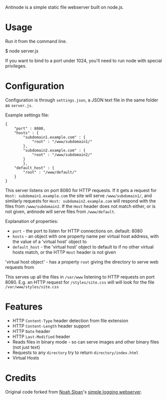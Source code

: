 Antinode is a simple static file webserver built on node.js.

# Usage

Run it from the command line. 

   $ node server.js

If you want to bind to a port under 1024, you'll need to run node with special
privileges.

# Configuration

Configuration is through `settings.json`, a JSON text file in the same folder
as `server.js`.

Example settings file:

    {
        "port" : 8080,
        "hosts" : {
            "subdomain1.example.com" : { 
                "root" : "/www/subdomain1/"
            },
            "subdomain2.example.com" : {
                "root" : "/www/subdomain2/"
            }
            },
        "default_host" : {
            "root" : "/www/default/"
        }
    }

This server listens on port 8080 for HTTP requests.
If it gets a request for `Host: subdomain1.example.com` the site will serve
`/www/subdomain1/`, and similarly requests for `Host: subdomain2.example.com`
will respond with the files from `/www/subdomain2`. If the `Host` header does
not match either, or is not given, antinode will serve files from
`/www/default`.

Explanation of properties:

- `port` - the port to listen for HTTP connections on. default: 8080
- `hosts` - an object with one property name per virtual host address, with the value of a 'virtual host' object to 
- `default_host` - the 'virtual host' object to default to if no other virtual hosts match, or the HTTP `Host` header is not given

'virtual host object' - has a property `root` giving the directory to serve
   web requests from


This serves up all the files in `/var/www` listening to HTTP requests on port 8080.
E.g. an HTTP request for `/styles/site.css` will will look for the file `/var/www/styles/site.css`

# Features

- HTTP `Content-Type` header detection from file extension
- HTTP `Content-Length` header support
- HTTP `Date` header
- HTTP `Last-Modified` header
- Reads files in binary mode - so can serve images and other binary files (not just text)
- Requests to any `directory` try to return `directory/index.html`
- Virtual Hosts

# Credits

Original code forked from [Noah Sloan](http://github.com/iamnoah)'s [simple logging webserver](http://gist.github.com/246761).
